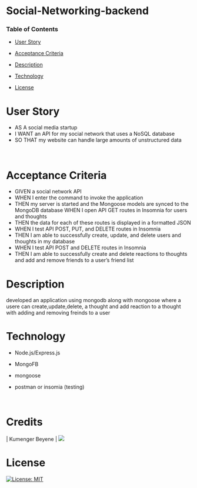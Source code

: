 # Social-Networking-backend

### Table of Contents

- [User Story](#user-story)

- [Acceptance Criteria](#acceptance-criteria)

- [Description](#description)

- [Technology](#technology)







- [License](#license)

# User Story

- AS A social media startup
- I WANT an API for my social network that uses a NoSQL database
- SO THAT my website can handle large amounts of unstructured data

<p>&nbsp;</p>

# Acceptance Criteria

- GIVEN a social network API
- WHEN I enter the command to invoke the application
- THEN my server is started and the Mongoose models are synced to the MongoDB database
WHEN I open API GET routes in Insomnia for users and thoughts
- THEN the data for each of these routes is displayed in a formatted JSON
- WHEN I test API POST, PUT, and DELETE routes in Insomnia
- THEN I am able to successfully create, update, and delete users and thoughts in my database
- WHEN I test API POST and DELETE routes in Insomnia
- THEN I am able to successfully create and delete reactions to thoughts and add and remove friends to a user’s friend list




# Description

developed an application using mongodb along with mongoose where a usere can create,update,delete, a thought and add reaction to a thought with adding and removing freinds to a user

# Technology

- Node.js/Express.js 

- MongoFB
- mongoose
- postman or insomia (testing)










<p>&nbsp;</p>

# Credits



| Kumenger Beyene | [<img src="https://img.shields.io/badge/GitHub-100000?style=for-the-badge&logo=github&logoColor=white">](https://github.com/kumenger)





# License

[![License: MIT](https://img.shields.io/badge/License-MIT-yellow.svg)](https://opensource.org/licenses/MIT)